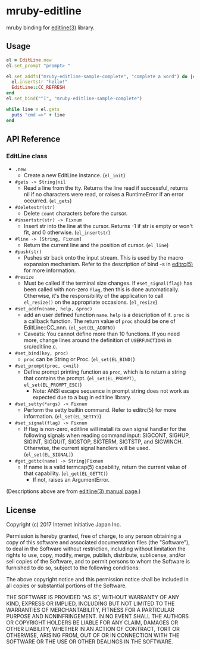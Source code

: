 # mruby-editline
mruby binding for [editline(3)](http://netbsd.gw.com/cgi-bin/man-cgi?editline++NetBSD-current) library.

## Usage
```rb
el = EditLine.new
el.set_prompt "prompt> "

el.set_addfn("mruby-editline-sample-complete", "complete a word") do |ch|
  el.insertstr "hello!"
  EditLine::CC_REFRESH
end
el.set_bind("^I", "mruby-editline-sample-complete")

while line = el.gets
  puts "cmd =>" + line
end
```

## API Reference
### EditLine class
- `.new`
  - Create a new EditLine instance. (`el_init`)
- `#gets -> String|nil`
  - Read a line from the tty.  Returns the line read if successful, returns
    nil if no characters were read, or raises a RuntimeError if an error
    occurred. (`el_gets`)
- `#deletestr(str)`
  - Delete `count` characters before the cursor.
- `#insertstr(str) -> Fixnum`
  - Insert str into the line at the cursor.  Returns -1 if str is empty or
    won't fit, and 0 otherwise. (`el_insertstr`)
- `#line -> [String, Fixnum]`
  - Return the current line and the position of cursor. (`el_line`)
- `#push(str)`
  - Pushes str back onto the input stream.  This is used by the macro
    expansion mechanism.  Refer to the description of bind -s in
    [editrc(5)](http://netbsd.gw.com/cgi-bin/man-cgi?editrc++NetBSD-current)
    for more information.
- `#resize`
  - Must be called if the terminal size changes.  If `#set_signal(flag)`
    has been called with non-zero `flag`, then this is done automatically.
    Otherwise, it's the responsibility of the application to call
    `el_resize()` on the appropriate occasions. (`el_resize`)
- `#set_addfn(name, help, &proc)`
  - add an user defined function `name`.  `help` is a description of it.
    `proc` is a callback function.  The return value of `proc` should be
    one of EditLine::CC_nnn. (`el_set(EL_ADDFN)`)
  - Caveats: You cannot define more than 10 functions.  If you need more,
    change lines around the definition of `USERFUNCTIONS` in src/editline.c.
- `#set_bind(key, proc)`
  - `proc` can be String or Proc. (`el_set(EL_BIND)`)
- `#set_prompt(proc, c=nil)`
  - Define prompt printing function as `proc`, which is to return a string
    that contains the prompt. (`el_set(EL_PROMPT)`, `el_set(EL_PROMPT_ESC)`)
    - Note: ANSI escape sequence in prompt string does not work as expected
      due to a bug in editline library.
- `#set_setty(*args) -> Fixnum`
  - Perform the setty builtin command.  Refer to editrc(5) for more
    information. (`el_set(EL_SETTY)`)
- `#set_signal(flag) -> Fixnum`
  - If flag is non-zero, editline will install its own signal handler
    for the following signals when reading command input: SIGCONT,
    SIGHUP, SIGINT, SIGQUIT, SIGSTOP, SIGTERM, SIGTSTP, and SIGWINCH.
    Otherwise, the current signal handlers will be used.
    (`el_set(EL_SIGNAL)`)
- `#get_gettc(name) -> String|Fixnum`
  - If name is a valid termcap(5) capability, return the current value of
    that capability. (`el_get(EL_GETTC)`)
    - If not, raises an ArgumentError.

(Descriptions above are from [editline(3) manual page](http://netbsd.gw.com/cgi-bin/man-cgi?editline++NetBSD-current).)


## License
Copyright (c) 2017 Internet Initiative Japan Inc.

Permission is hereby granted, free of charge, to any person obtaining a
copy of this software and associated documentation files (the "Software"),
to deal in the Software without restriction, including without limitation
the rights to use, copy, modify, merge, publish, distribute, sublicense,
and/or sell copies of the Software, and to permit persons to whom the
Software is furnished to do so, subject to the following conditions:

The above copyright notice and this permission notice shall be included in
all copies or substantial portions of the Software.

THE SOFTWARE IS PROVIDED "AS IS", WITHOUT WARRANTY OF ANY KIND, EXPRESS OR
IMPLIED, INCLUDING BUT NOT LIMITED TO THE WARRANTIES OF MERCHANTABILITY,
FITNESS FOR A PARTICULAR PURPOSE AND NONINFRINGEMENT. IN NO EVENT SHALL THE
AUTHORS OR COPYRIGHT HOLDERS BE LIABLE FOR ANY CLAIM, DAMAGES OR OTHER
LIABILITY, WHETHER IN AN ACTION OF CONTRACT, TORT OR OTHERWISE, ARISING
FROM, OUT OF OR IN CONNECTION WITH THE SOFTWARE OR THE USE OR OTHER
DEALINGS IN THE SOFTWARE.
